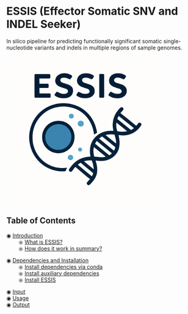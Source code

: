 # ESSIS (Effector Somatic SNV and INDEL Seeker)
In silico pipeline for predicting functionally significant somatic single-nucleotide variants and indels in multiple regions of sample genomes.
<img src="images/ESSIS_logo.png" alt="ESSIS workflow" width="400" height="400"/>
## Table of Contents

◉ [Introduction](#introduction)  
<span style="color:#888;">&nbsp;&nbsp;&nbsp;&nbsp;&nbsp;&nbsp;&nbsp;&nbsp;◉ [What is ESSIS?](#what-is-essis)</span>  
<span style="color:#888;">&nbsp;&nbsp;&nbsp;&nbsp;&nbsp;&nbsp;&nbsp;&nbsp;◉ [How does it work in summary?](#how-does-it-work-in-summary)</span>

◉ [Dependencies and Installation](#dependencies-and-installation)  
<span style="color:#888;">&nbsp;&nbsp;&nbsp;&nbsp;&nbsp;&nbsp;&nbsp;&nbsp;◉ [Install dependencies via conda](#install-dependencies-via-conda)</span>  
<span style="color:#888;">&nbsp;&nbsp;&nbsp;&nbsp;&nbsp;&nbsp;&nbsp;&nbsp;◉ [Install auxiliary dependencies](#install-auxiliary-dependencies)</span>  
<span style="color:#888;">&nbsp;&nbsp;&nbsp;&nbsp;&nbsp;&nbsp;&nbsp;&nbsp;◉ [Install ESSIS](#install-essis)</span>

◉ [Input](#input)  
◉ [Usage](#usage)  
◉ [Output](#output)


